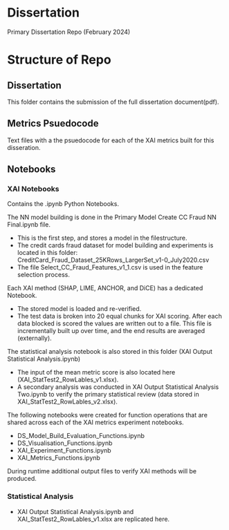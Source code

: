 # Dissertation
Primary Dissertation Repo (February 2024)



# Structure of Repo

## Dissertation

This folder contains the submission of the full dissertation document(pdf).




## Metrics Psuedocode

Text files with a the psuedocode for each of the XAI metrics built for this disseration.



## Notebooks


### XAI Notebooks 
Contains the .ipynb Python Notebooks. 

The NN model building is done in the Primary Model Create CC Fraud NN Final.ipynb file. 
  - This is the first step, and stores a model in the filestructure.
  - The credit cards fraud dataset for model building and experiments is located in this folder: CreditCard_Fraud_Dataset_25KRows_LargerSet_v1-0_July2020.csv
  - The file Select_CC_Fraud_Features_v1_1.csv is used in the feature selection process.

Each XAI method (SHAP, LIME, ANCHOR, and DiCE) has a dedicated Notebook.
 - The stored model is loaded and re-verified.
 - The test data is broken into 20 equal chunks for XAI scoring. After each data blocked is scored the values are written out to a file. This file is incrementally built up over time, and the end results are averaged (externally).

The statistical analysis notebook is also stored in this folder (XAI Output Statistical Analysis.ipynb)
 - The input of the mean metric score is also located here (XAI_StatTest2_RowLables_v1.xlsx).
 - A secondary analysis was conducted in XAI Output Statistical Analysis Two.ipynb to verify the primary statistical review (data stored in XAI_StatTest2_RowLables_v2.xlsx).

The following notebooks were created for function operations that are shared across each of the XAI metrics experiment notebooks.
  - DS_Model_Build_Evaluation_Functions.ipynb
  - DS_Visualisation_Functions.ipynb
  - XAI_Experiment_Functions.ipynb
  - XAI_Metrics_Functions.ipynb


During runtime additional output files to verify XAI methods will be produced.

### Statistical Analysis

 - XAI Output Statistical Analysis.ipynb and XAI_StatTest2_RowLables_v1.xlsx are replicated here. 
